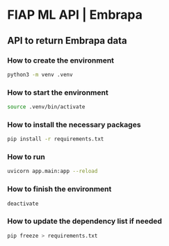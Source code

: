# FIAP ML API | Embrapa

## API to return Embrapa data

### How to create the environment
```sh
python3 -m venv .venv
```

### How to start the environment
```sh
source .venv/bin/activate
```

### How to install the necessary packages
```sh
pip install -r requirements.txt
```

### How to run
```sh
uvicorn app.main:app --reload
```

### How to finish the environment
```sh
deactivate
```



### How to update the dependency list if needed
```sh
pip freeze > requirements.txt
```